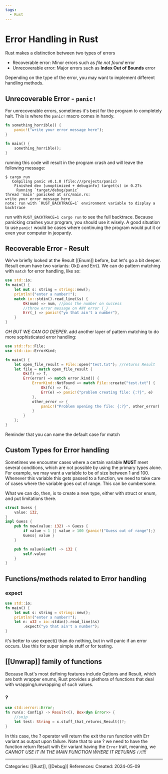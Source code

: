 ```yaml
---
tags:
  - Rust
---
```

# Error Handling in Rust
Rust makes a distinction between two types of errors
- Recoverable error: Minor errors such as _file not found_ error
- Unrecoverable error: Major errors such as **Index Out of Bounds** error

Depending on the type of the error, you may want to implement different handling methods.

## Unrecoverable Error - ```panic!```
For unrecoverable errors, sometimes it's best for the program to completely halt. This is where the ```panic!``` macro comes in handy.
```rust
fn something_horrible() {
	panic!("write your error message here");
}

fn main() {
	something_horrible();
}
```

running this code will result in the program crash and will leave the following message:

```
$ cargo run
   Compiling panic v0.1.0 (file:///projects/panic)
    Finished dev [unoptimized + debuginfo] target(s) in 0.27s
     Running `target/debug/panic`
thread 'main' panicked at src/main.rs:
write your error message here
note: run with `RUST_BACKTRACE=1` environment variable to display a backtrace
```

run with ```RUST_BACKTRACE=1 cargo run``` to see the full backtrace.
Because panicking crashes your program, you should use it wisely. A good situation to use ```panic!``` would be cases where continuing the program would put it or even your computer in jeopardy. 

## Recoverable Error - Result
We've briefly looked at the Result [[Enum]] before, but let's go a bit deeper. Result enum have two variants: Ok() and Err(). We can do pattern matching with ```match``` for error handling, like so:

```rust
use std::io;
fn main() {
	let mut s: string = string::new();
	println!("enter a number!");
	match io::stdin().read_line(&s) {
		Ok(num) => num, //pass the number on success
		//throw error message on ANY error (_)
		Err(_) => panic!("yo that ain't a number"),
	}
}
```

_OH BUT WE CAN GO DEEPER_. add another layer of pattern matching to do more sophisticated error handling:
```rust
use std::fs::File;
use std::io::ErrorKind;

fn main() {
	let open_file_result = File::open("test.txt"); //returns Result
	let file = match open_file_result {
		Ok(f) => f,
		Err(error) => match error.kind() {
			ErrorKind::NotFound => match File::create("test.txt") {
				Ok(fc) => fc,
				Err(e) => panic!("problem creating file: {:?}", e)
			},
			other_error => {
				panic!("Problem opening the file: {:?}", other_error)
			}
		}
	};
}
```
Reminder that you can name the default case for match

## Custom Types for Error handling
Sometimes we encounter cases where a certain variable **MUST** meet several conditions, which are not possible by using the primary types alone. For example, we may want a variable to be of size between 1 and 100. Whenever this variable this gets passed to a function, we need to take care of cases where the variable goes out of range. This can be cumbersome.

What we can do, then, is to create a new type, either with struct or enum, and put limitations there.
```rust
struct Guess {
	value: i32,
}
impl Guess {
	pub fn new(value: i32) -> Guess {
		if value < 1 || value > 100 {panic!("Guess out of range");}
		Guess{ value }
	}

	pub fn value(&self) -> i32 {
		self.value
	}
}
```

## Functions/methods related to Error handling
### expect
```rust
use std::io;
fn main() {
	let mut s: string = string::new();
	println!("enter a number!");
	let n: u32 = io::stdin().read_line(&s)
		.expect("yo that ain't a number");
}
```
it's better to use expect() than do nothing, but in will panic if an error occurs. Use this for super simple stuff or for testing.

## [[Unwrap]] family of functions
Because Rust's most defining features include Options and Result, which are both wrapper enums, Rust provides a plethora of functions that deal with wrapping/unwrapping of such values. 

### ?
```rust
use std::error::Error;
fn run(x: Config) -> Result<(), Box<dyn Error>> {
	//snip
	let test: String = x.stuff_that_returns_Result()?;
}
```
In this case, the ? operator will return the exit the run function with Err variant as output upon failure. Note that to use ? we need to have the function return Result with Err variant having the ```Error``` trait, meaning, we _CANNOT USE IT IN THE MAIN FUNCTION WHERE IT RETURNS `()`!!!!_

---
Categories: [[Rust]], [[Debug]] 
References: 
Created: 2024-05-09
